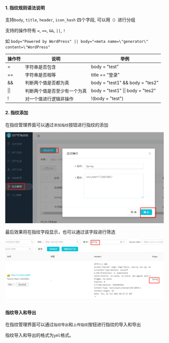 

#### 1. 指纹规则语法说明

支持`body`, `title`, `header`, `icon_hash` 四个字段, 可以用`（）`进行分组

支持的操作符有 `=`, `==`, `&&`, `||`, `!`

如 `body="Powered by WordPress" || body="<meta name=\"generator\" content=\"WordPress"`



| 操作符       | 说明                               | 举例                   |
| ------------ | ---------------------------------- | ---------------------- |
| =       |     字符串是否包含         | body = "test"  |
| ==     | 字符串是否相等             | title == "登录" |
| &&       | 判断两个值是否都为真               | body = "test1" && body = "tes2" |
| &#x7c;&#x7c;  |  判断两个值是否至少有一个为真               | body = "test1" &#x7c;&#x7c; body = "tes2" |
| !       | 对一个值进行逻辑非操作               | !(body = "test")   |



#### 2. 指纹添加

在指纹管理界面可以通过`添加指纹`按钮进行指纹的添加

![](images/20221025193649132_16937.png)

最后效果将在指纹字段显示，也可以通过该字段进行筛选

![](images/20221025193709628_8270.png)


#### 指纹导入和导出

在指纹管理界面可以通过`指纹导出`和`上传指纹`按钮进行指纹的导入和导出

指纹导入和导出的格式为`yml`格式。
